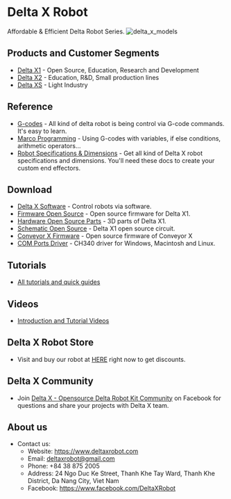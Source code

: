# Delta X Robot

Affordable & Efficient Delta Robot Series.
![delta_x_models](https://i.imgur.com/BomC5jI.jpeg)

## Products and Customer Segments

- [Delta X1](https://deltaxstore.com/collections/delta-x-kits) - Open Source, Education, Research and Development
- [Delta X2](https://deltaxstore.com/products/delta-x-2-pick-place-kit) - Education, R&D, Small production lines
- [Delta XS](https://deltaxstore.com/pages/delta-xs) - Light Industry

## Reference

- [G-codes](reference\gcodes\gc_x1.md) - All kind of delta robot is being control via G-code commands. It's easy to learn.
- [Marco Programming](reference\macro_programming\macro_programming.md) - Using G-codes with variables, if else conditions, arithmetic operators...
- [Robot Specifications & Dimensions](reference\specifications\sp_x1.md) - Get all kind of Delta X robot specifications and dimensions. You'll need these docs to create your custom end effectors.

## Download

- [Delta X Software](https://sourceforge.net/projects/delta-x-software/) - Control robots via software.
- [Firmware Open Source](https://github.com/deltaxrobot/Delta-X-Firmware/releases/tag/delta-x-firmware_v0.95) - Open source firmware for Delta X1.
- [Hardware Open Source Parts](https://github.com/deltaxrobot/Delta-X-3D-Printed-Parts/releases) - 3D parts of Delta X1.
- [Schematic Open Source](https://github.com/deltaxrobot/Delta-X-Firmware/blob/master/delta%20x%20circuit.pdf) - Delta X1 open source circuit.
- [Conveyor X Firmware](https://github.com/deltaxrobot/Conveyor-X-Firmware) - Open source firmware of Conveyor X
- [COM Ports Driver](https://sparks.gogo.co.nz/ch340.html) - CH340 driver for Windows, Macintosh and Linux.

## Tutorials

- [All tutorials and quick guides](https://www.deltaxrobot.com/p/tutorials.html)

## Videos

- [Introduction and Tutorial Videos](https://www.deltaxrobot.com/p/video.html)

## Delta X Robot Store

- Visit and buy our robot at [HERE](https://deltaxstore.com/) right now to get discounts.

## Delta X Community

- Join [Delta X - Opensource Delta Robot Kit Community](https://www.facebook.com/groups/DeltaXCommunity) on Facebook for questions and share your projects with Delta X team.

## About us

- Contact us:
    - Website: https://www.deltaxrobot.com
    - Email: deltaxrobot@gmail.com
    - Phone: +84 38 875 2005
    - Address: 24 Ngo Duc Ke Street, Thanh Khe Tay Ward, Thanh Khe District, Da Nang City, Viet Nam
    - Facebook: https://www.facebook.com/DeltaXRobot